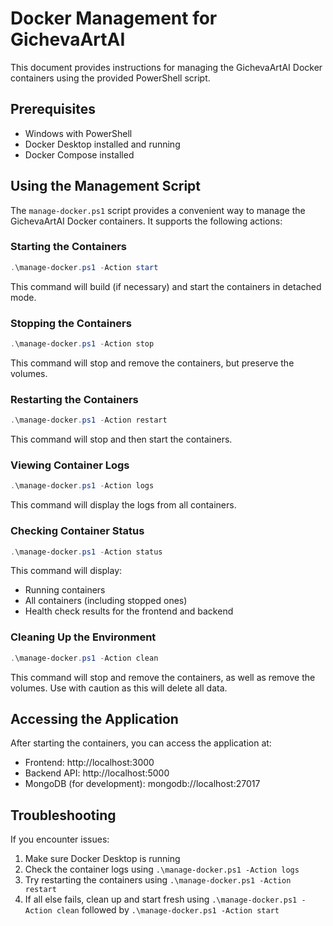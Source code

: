 # Docker Management for GichevaArtAI
 
 This document provides instructions for managing the GichevaArtAI Docker containers using the provided PowerShell script.
 
 ## Prerequisites
 
 - Windows with PowerShell
 - Docker Desktop installed and running
 - Docker Compose installed
 
 ## Using the Management Script
 
 The `manage-docker.ps1` script provides a convenient way to manage the GichevaArtAI Docker containers. It supports the following actions:
 
 ### Starting the Containers
 
 ```powershell
 .\manage-docker.ps1 -Action start
 ```
 
 This command will build (if necessary) and start the containers in detached mode.
 
 ### Stopping the Containers
 
 ```powershell
 .\manage-docker.ps1 -Action stop
 ```
 
 This command will stop and remove the containers, but preserve the volumes.
 
 ### Restarting the Containers
 
 ```powershell
 .\manage-docker.ps1 -Action restart
 ```
 
 This command will stop and then start the containers.
 
 ### Viewing Container Logs
 
 ```powershell
 .\manage-docker.ps1 -Action logs
 ```
 
 This command will display the logs from all containers.
 
 ### Checking Container Status
 
 ```powershell
 .\manage-docker.ps1 -Action status
 ```
 
 This command will display:
 - Running containers
 - All containers (including stopped ones)
 - Health check results for the frontend and backend
 
 ### Cleaning Up the Environment
 
 ```powershell
 .\manage-docker.ps1 -Action clean
 ```
 
 This command will stop and remove the containers, as well as remove the volumes. Use with caution as this will delete all data.
 
 ## Accessing the Application
 
 After starting the containers, you can access the application at:
 
 - Frontend: http://localhost:3000
 - Backend API: http://localhost:5000
 - MongoDB (for development): mongodb://localhost:27017
 
 ## Troubleshooting
 
 If you encounter issues:
 
 1. Make sure Docker Desktop is running
 2. Check the container logs using `.\manage-docker.ps1 -Action logs`
 3. Try restarting the containers using `.\manage-docker.ps1 -Action restart`
 4. If all else fails, clean up and start fresh using `.\manage-docker.ps1 -Action clean` followed by `.\manage-docker.ps1 -Action start`